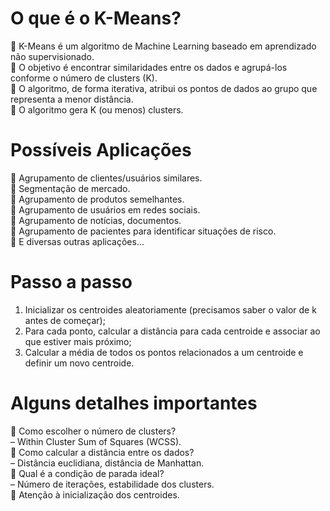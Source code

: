 # O que é o K-Means?

 K-Means é um algoritmo de Machine Learning baseado em aprendizado não supervisionado.<br/>
 O objetivo é encontrar similaridades entre os dados e agrupá-los conforme o número de clusters (K).<br/>
 O algoritmo, de forma iterativa, atribui os pontos de dados ao grupo que representa a menor distância.<br/>
 O algoritmo gera K (ou menos) clusters.

# Possíveis Aplicações

 Agrupamento de clientes/usuários similares.<br/>
 Segmentação de mercado.<br/>
 Agrupamento de produtos semelhantes.<br/>
 Agrupamento de usuários em redes sociais.<br/>
 Agrupamento de notícias, documentos.<br/>
 Agrupamento de pacientes para identificar situações de risco.<br/>
 E diversas outras aplicações...

# Passo a passo

1. Inicializar os centroides aleatoriamente (precisamos saber o valor de k antes de começar);<br/>
2. Para cada ponto, calcular a distância para cada centroide e associar ao que estiver mais próximo;<br/>
3. Calcular a média de todos os pontos relacionados a um centroide e definir um novo centroide.

# Alguns detalhes importantes

 Como escolher o número de clusters?<br/>
– Within Cluster Sum of Squares (WCSS).<br/>
 Como calcular a distância entre os dados?<br/>
– Distância euclidiana, distância de Manhattan.<br/>
 Qual é a condição de parada ideal?<br/>
– Número de iterações, estabilidade dos clusters.<br/>
 Atenção à inicialização dos centroides.
